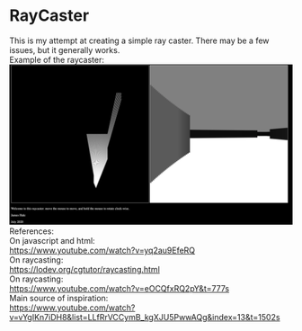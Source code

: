 # RayCaster
This is my attempt at creating a simple ray caster. There may be a few issues, but it generally works. <br />
Example of the raycaster: <br />
![alt text](https://github.com/janthonyhale/RayCaster/blob/master/Images/9.png) <br />
References: <br />
    On javascript and html:<br />
    https://www.youtube.com/watch?v=yq2au9EfeRQ<br />
    On raycasting:<br />
    https://lodev.org/cgtutor/raycasting.html<br />
    On raycasting:<br />
    https://www.youtube.com/watch?v=eOCQfxRQ2pY&t=777s<br />
    Main source of inspiration:<br />
    https://www.youtube.com/watch?v=vYgIKn7iDH8&list=LLfRrVCCymB_kgXJU5PwwAQg&index=13&t=1502s